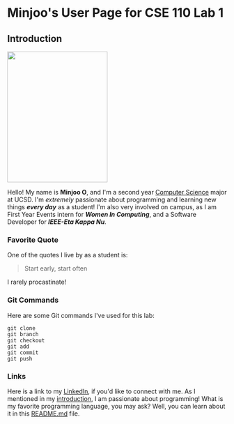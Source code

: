 # Minjoo's User Page for CSE 110 Lab 1
## Introduction
<img src="https://github.com/user-attachments/assets/08fe356b-b16f-42ef-bde7-49dc1dd8d387" width="230" height="300">

Hello! My name is **Minjoo O**, and I'm a second year <ins>Computer Science</ins> major at UCSD. I'm _extremely_ passionate about programming and learning new things ***every day*** as a student! I'm also very involved on campus, as I am First Year Events intern for ***Women In Computing***, and a Software Developer for ***IEEE-Eta Kappa Nu***.

### Favorite Quote
One of the quotes I live by as a student is:
> Start early, start often

I rarely procastinate!

### Git Commands
Here are some Git commands I've used for this lab:
```
git clone
git branch
git checkout
git add
git commit
git push
```
### Links
Here is a link to my [LinkedIn](https://linkedin.com/in/minjoo-o), if you'd like to connect with me.
As I mentioned in my [introduction](#Introduction), I am passionate about programming! What is my favorite programming language, you may ask? Well, you can learn about it in this [README.md](README.md) file.


